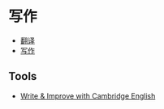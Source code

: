 # 写作

- [翻译](translate)
- [写作](writing)

## Tools

- [Write & Improve with Cambridge English](https://writeandimprove.com/)
